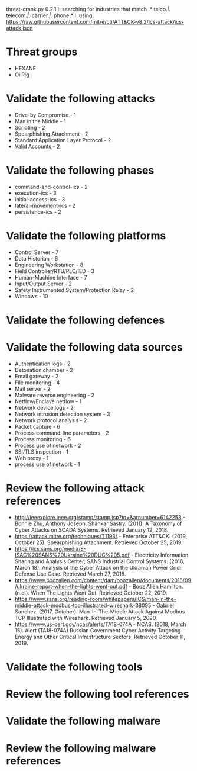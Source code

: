 threat-crank.py 0.2.1
I: searching for industries that match .* telco.*|.* telecom.*|.* carrier.*|.* phone.*
I: using https://raw.githubusercontent.com/mitre/cti/ATT&CK-v8.2/ics-attack/ics-attack.json
# Threat groups

* HEXANE
* OilRig

# Validate the following attacks

* Drive-by Compromise - 1
* Man in the Middle - 1
* Scripting - 2
* Spearphishing Attachment - 2
* Standard Application Layer Protocol - 2
* Valid Accounts - 2

# Validate the following phases

* command-and-control-ics - 2
* execution-ics - 3
* initial-access-ics - 3
* lateral-movement-ics - 2
* persistence-ics - 2

# Validate the following platforms

* Control Server - 7
* Data Historian - 6
* Engineering Workstation - 8
* Field Controller/RTU/PLC/IED - 3
* Human-Machine Interface - 7
* Input/Output Server - 2
* Safety Instrumented System/Protection Relay - 2
* Windows - 10

# Validate the following defences


# Validate the following data sources

* Authentication logs - 2
* Detonation chamber - 2
* Email gateway - 2
* File monitoring - 4
* Mail server - 2
* Malware reverse engineering - 2
* Netflow/Enclave netflow - 1
* Network device logs - 2
* Network intrusion detection system - 3
* Network protocol analysis - 2
* Packet capture - 6
* Process command-line parameters - 2
* Process monitoring - 6
* Process use of network - 2
* SSl/TLS inspection - 1
* Web proxy - 1
* process use of network - 1

# Review the following attack references

* http://ieeexplore.ieee.org/stamp/stamp.jsp?tp=&arnumber=6142258 - Bonnie Zhu, Anthony Joseph, Shankar Sastry. (2011). A Taxonomy of Cyber Attacks on SCADA Systems. Retrieved January 12, 2018.
* https://attack.mitre.org/techniques/T1193/ - Enterprise ATT&CK. (2019, October 25). Spearphishing Attachment. Retrieved October 25, 2019.
* https://ics.sans.org/media/E-ISAC%20SANS%20Ukraine%20DUC%205.pdf - Electricity Information Sharing and Analysis Center; SANS Industrial Control Systems. (2016, March 18). Analysis of the Cyber Attack on the Ukranian Power Grid: Defense Use Case. Retrieved March 27, 2018.
* https://www.boozallen.com/content/dam/boozallen/documents/2016/09/ukraine-report-when-the-lights-went-out.pdf - Booz Allen Hamilton. (n.d.). When The Lights Went Out. Retrieved October 22, 2019.
* https://www.sans.org/reading-room/whitepapers/ICS/man-in-the-middle-attack-modbus-tcp-illustrated-wireshark-38095 - Gabriel Sanchez. (2017, October). Man-In-The-Middle Attack Against Modbus TCP Illustrated with Wireshark. Retrieved January 5, 2020.
* https://www.us-cert.gov/ncas/alerts/TA18-074A - NCAS. (2018, March 15). Alert (TA18-074A) Russian Government Cyber Activity Targeting Energy and Other Critical Infrastructure Sectors. Retrieved October 11, 2019.

# Validate the following tools


# Review the following tool references


# Validate the following malware


# Review the following malware references


